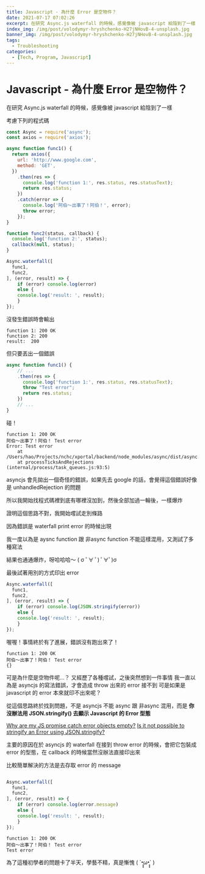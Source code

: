 ```yaml
---
title: Javascript - 為什麼 Error 是空物件？
date: 2021-07-17 07:02:26
excerpt: 在研究 Async.js waterfall 的時候，感覺像被 javascript 給陰到了一樣
index_img: /img/post/volodymyr-hryshchenko-H27jNHovB-4-unsplash.jpg
banner_img: /img/post/volodymyr-hryshchenko-H27jNHovB-4-unsplash.jpg
tags:
  - Troubleshooting
categories:
  - [Tech, Program, Javascript]
---
```

# Javascript - 為什麼 Error 是空物件？
在研究 Async.js waterfall 的時候，感覺像被 javascript 給陰到了一樣

考慮下列的程式碼

```js
const Async = require('async');
const axios = require('axios');

async function func1() {
  return axios({
    url: 'http://www.google.com',
    method: 'GET',
  })
    .then(res => {
      console.log('function 1:', res.status, res.statusText);
      return res.status;
    })
    .catch(error => {
      console.log('阿伯～出事了！阿伯！', error);
      throw error;
    });
}

function func2(status, callback) {
  console.log('function 2:', status);
  callback(null, status);
}

Async.waterfall([
  func1,
  func2,
], (error, result) => {
	if (error) console.log(error)
	else {
    console.log('result: ', result);
	}
});
```

沒發生錯誤時會輸出
```
function 1: 200 OK
function 2: 200
result:  200
```

但只要丟出一個錯誤
```js
async function func1() {
    // ...
    .then(res => {
      console.log('function 1:', res.status, res.statusText);
	  throw "Test error";
      return res.status;
    })
    // ...
}
```

碰！

```
function 1: 200 OK
阿伯～出事了！阿伯！ Test error
Error: Test error
    at /Users/hao/Projects/nchc/xportal/backend/node_modules/async/dist/async.js:173:65
    at processTicksAndRejections (internal/process/task_queues.js:93:5)
```

asyncjs 會先拋出一個奇怪的錯誤，如果先去 google 的話，會覺得這個錯誤好像是 unhandledRejection 的問題

所以我開始找程式碼裡到底有哪裡沒加到，然後全部加過一輪後，一樣爆炸

證明這個思路不對，我開始嚐試走別條路

因為錯誤是 waterfall print error 的時候出現

我一度以為是 aysnc function 跟 非async function 不能這樣混用，又測試了多種寫法

結果也通通爆炸，呀哈哈哈～   ( σ ﾟ∀ ﾟ) ﾟ∀ﾟ)σ 
<br/>

最後試著用別的方式印出 error
```js
Async.waterfall([
  func1,
  func2,
], (error, result) => {
	if (error) console.log(JSON.stringify(error))
	else {
    console.log('result: ', result);
	}
});
```
喔喔！事情終於有了進展，錯誤沒有跑出來了！
```
function 1: 200 OK
阿伯～出事了！阿伯！ Test error
{}
```
可是為什麼是空物件呢…？
又經歷了各種嚐試，之後突然想到一件事情
我一直以為是 asyncjs 的寫法錯誤，才會造成 throw 出來的 error 接不到
可是如果是 javascript 的 error 本來就印不出來呢？

從這個思路終於找到問題，不是 asyncjs 不能 async 跟 非async 混用，而是 **你沒辦法用 JSON.stringify() 去顯示 Javascript 的 Error 型態**

[Why are my JS promise catch error objects empty?](https://stackoverflow.com/questions/38513493/why-are-my-js-promise-catch-error-objects-empty)
[Is it not possible to stringify an Error using JSON.stringify?](https://stackoverflow.com/questions/18391212/is-it-not-possible-to-stringify-an-error-using-json-stringify)

主要的原因在於 asyncjs 的 waterfall 在接到 throw error 的時候，會把它包裝成 error 的型態，在 callback 的時候當然沒辦法直接印出來

比較簡單解決的方法是去存取 error 的 message
```js

Async.waterfall([
  func1,
  func2,
], (error, result) => {
	if (error) console.log(error.message)
	else {
    console.log('result: ', result);
	}
});
```
```
function 1: 200 OK
阿伯～出事了！阿伯！ Test error
Test error
```

為了這種初學者的問題卡了半天，學藝不精，真是慚愧 ( ´•̥̥̥ω•̥̥̥` )
